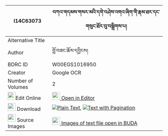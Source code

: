 |I14C63073|བཀའ་གདམས་གསར་མའི་དགེ་བཤེས་འགའ་ཞིག་གི་རྣམ་ཐར་དང་གསུང་ཐོར་བུ་བསྒྲིགས་པ། 
| --- | --- 
|Alternative Title |
|Author| བློ་བཟང་ཆོས་དབྱིངས།
|BDRC ID | W00EGS1016950
|Creator | Google OCR
|Number of Volumes| 2
|<img width="25" src="https://img.icons8.com/color/25/000000/edit-property.png">Edit Online| [<img width="25" src="https://avatars.githubusercontent.com/u/45091458?s=200&v=4"> Open in Editor](http://editor.openpecha.org/I14C63073)
|<img width="25" src="https://img.icons8.com/fluent/48/000000/download-2.png"/>  Download | [![](https://img.icons8.com/color/20/000000/txt.png)Plain Text](https://github.com/Openpecha/I14C63073/releases/download/v1/ka_dam_sarma_i_geshe_gashyik_g_plain_I14C63073.zip), [![](https://img.icons8.com/color/20/000000/txt.png)Text with Pagination](https://github.com/Openpecha/I14C63073/releases/download/v1/ka_dam_sarma_i_geshe_gashyik_g_pages_I14C63073.zip)
|<img width="25" src="https://img.icons8.com/plasticine/100/000000/pictures-folder.png"/>  Source Images | [<img width="25" src="https://library.bdrc.io/icons/BUDA-small.svg"> Images of text file open in BUDA](https://library.bdrc.io/show/bdr:W00EGS1016950)